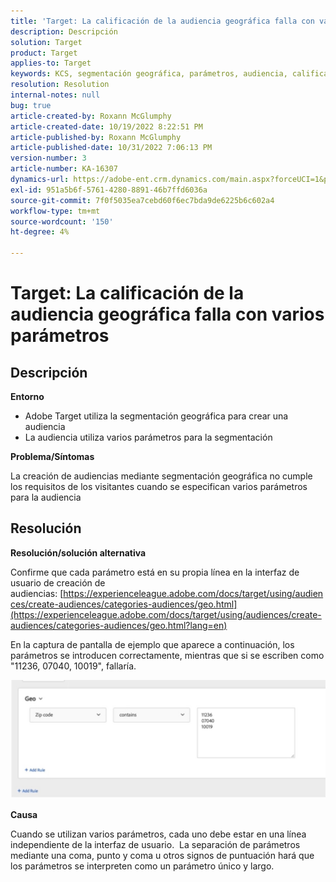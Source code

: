 ```yaml
---
title: 'Target: La calificación de la audiencia geográfica falla con varios parámetros'
description: Descripción
solution: Target
product: Target
applies-to: Target
keywords: KCS, segmentación geográfica, parámetros, audiencia, calificación
resolution: Resolution
internal-notes: null
bug: true
article-created-by: Roxann McGlumphy
article-created-date: 10/19/2022 8:22:51 PM
article-published-by: Roxann McGlumphy
article-published-date: 10/31/2022 7:06:13 PM
version-number: 3
article-number: KA-16307
dynamics-url: https://adobe-ent.crm.dynamics.com/main.aspx?forceUCI=1&pagetype=entityrecord&etn=knowledgearticle&id=1c1274c8-eb4f-ed11-bba2-00224808679b
exl-id: 951a5b6f-5761-4280-8891-46b7ffd6036a
source-git-commit: 7f0f5035ea7cebd60f6ec7bda9de6225b6c602a4
workflow-type: tm+mt
source-wordcount: '150'
ht-degree: 4%

---
```


# Target: La calificación de la audiencia geográfica falla con varios parámetros

## Descripción


<b>Entorno</b>

- Adobe Target utiliza la segmentación geográfica para crear una audiencia
- La audiencia utiliza varios parámetros para la segmentación


<b>Problema/Síntomas</b>

La creación de audiencias mediante segmentación geográfica no cumple los requisitos de los visitantes cuando se especifican varios parámetros para la audiencia




## Resolución


<b>Resolución/solución alternativa</b>

Confirme que cada parámetro está en su propia línea en la interfaz de usuario de creación de audiencias: [https://experienceleague.adobe.com/docs/target/using/audiences/create-audiences/categories-audiences/geo.html](https://experienceleague.adobe.com/docs/target/using/audiences/create-audiences/categories-audiences/geo.html?lang=en)

En la captura de pantalla de ejemplo que aparece a continuación, los parámetros se introducen correctamente, mientras que si se escriben como &quot;11236, 07040, 10019&quot;, fallaría.

![](assets/e6a271f9-4e59-ed11-9561-6045bd006e5a.png)

<b>Causa</b>

Cuando se utilizan varios parámetros, cada uno debe estar en una línea independiente de la interfaz de usuario.  La separación de parámetros mediante una coma, punto y coma u otros signos de puntuación hará que los parámetros se interpreten como un parámetro único y largo.
